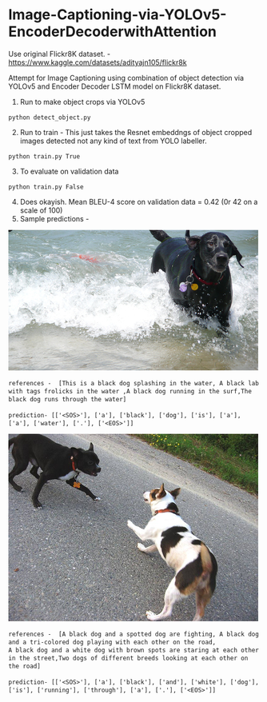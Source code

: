 # Image-Captioning-via-YOLOv5-EncoderDecoderwithAttention

Use original Flickr8K dataset. - https://www.kaggle.com/datasets/adityajn105/flickr8k 

Attempt for Image Captioning using combination of object detection via YOLOv5 and Encoder Decoder LSTM model on Flickr8K dataset.

1. Run to make object crops via YOLOv5
```
python detect_object.py
```
2. Run to train - This just takes the Resnet embeddngs of object cropped images detected not any kind of text from YOLO labeller.
```
python train.py True
```
3. To evaluate on validation data
```
python train.py False
```
4. Does okayish. Mean BLEU-4 score on validation data = 0.42  (0r 42 on a scale of 100)
5. Sample predictions - 

![2.jpg](https://github.com/akjayant/Image-Captioning-via-YOLOv5-EncoderDecoderwithAttention/blob/main/test_images/2.jpg)

```
references -  [This is a black dog splashing in the water, A black lab with tags frolicks in the water ,A black dog running in the surf,The black dog runs through the water]

prediction- [['<SOS>'], ['a'], ['black'], ['dog'], ['is'], ['a'], ['a'], ['water'], ['.'], ['<EOS>']]
```

![1.jpg](https://github.com/akjayant/Image-Captioning-via-YOLOv5-EncoderDecoderwithAttention/blob/main/test_images/1.jpg)
```
references -  [A black dog and a spotted dog are fighting, A black dog and a tri-colored dog playing with each other on the road,
A black dog and a white dog with brown spots are staring at each other in the street,Two dogs of different breeds looking at each other on the road]

prediction- [['<SOS>'], ['a'], ['black'], ['and'], ['white'], ['dog'], ['is'], ['running'], ['through'], ['a'], ['.'], ['<EOS>']]
```


